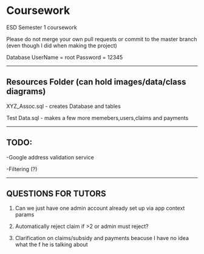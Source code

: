 # Coursework
ESD Semester 1 coursework

Please do not merge your own pull requests or commit to the master branch (even though I did when making the project)

Database UserName = root Password = 12345

----------------
Resources Folder (can hold images/data/class diagrams)
----------------
XYZ_Assoc.sql - creates Database and tables

Test Data.sql - makes a few more memebers,users,claims and payments

-----
TODO:
-----
-Google address validation service

-Filtering (?)

--------------------
QUESTIONS FOR TUTORS
--------------------
1. Can we just have one admin account already set up via app context params

2. Automatically reject claim if >2 or admin must reject?

3. Clarification on claims/subsidy and payments beacuse I have no idea what the f he is talking about